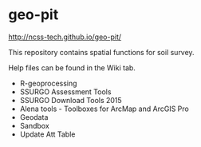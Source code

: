 # geo-pit
http://ncss-tech.github.io/geo-pit/

This repository contains spatial functions for soil survey.

Help files can be found in the Wiki tab.

<ul>
<li>R-geoprocessing</li>
<li>SSURGO Assessment Tools</li>
<li>SSURGO Download Tools 2015</li>
<li>Alena tools - Toolboxes for ArcMap and ArcGIS Pro</li>
<li>Geodata</li>
<li>Sandbox</li>
<li>Update Att Table</li>
</ul>


